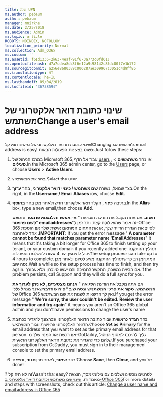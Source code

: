 ```yaml
---
title: שנה UPN
ms.author: pebaum
author: pebaum
manager: mnirkhe
ms.date: 2/25/2018
ms.audience: Admin
ms.topic: article
ROBOTS: NOINDEX, NOFOLLOW
localization_priority: Normal
ms.collection: Adm_O365
ms.custom: ''
ms.assetid: f61d1335-2b63-4eaf-91f6-3a773c0fd610
ms.openlocfilehash: d7a7cdea8de8f6e12a9c98142c86dc80f7e1b172
ms.sourcegitcommit: a256e8680379c006287ae30996763051c4d9ff85
ms.translationtype: MT
ms.contentlocale: he-IL
ms.lasthandoff: 09/04/2019
ms.locfileid: "36738594"
---
```

# <a name="change-a-users-email-address"></a><span data-ttu-id="93069-102">שינוי כתובת דואר אלקטרוני של משתמש</span><span class="sxs-lookup"><span data-stu-id="93069-102">Change a user's email address</span></span>

<span data-ttu-id="93069-103">שינוי כתובת הדואר האלקטרוני של מישהו הוא קל!</span><span class="sxs-lookup"><span data-stu-id="93069-103">Changing someone's email address is easy!</span></span> <span data-ttu-id="93069-104">פשוט בצע את הפעולות הבאות:</span><span class="sxs-lookup"><span data-stu-id="93069-104">Just follow these steps:</span></span>
  
1. <span data-ttu-id="93069-105">במרכז הניהול של Microsoft 365, עבור אל הדף [users](https://go.microsoft.com/fwlink/p/?linkid=834822) , או בחר **משתמשים** \> **פעילים**.</span><span class="sxs-lookup"><span data-stu-id="93069-105">In the Microsoft 365 admin center, go to the [Users](https://go.microsoft.com/fwlink/p/?linkid=834822) page, or choose **Users** \> **Active Users**.</span></span>
    
2. <span data-ttu-id="93069-106">בחר את המשתמש.</span><span class="sxs-lookup"><span data-stu-id="93069-106">Select the user.</span></span>
    
3. <span data-ttu-id="93069-107">בצד שמאל, בשורה **שם משתמש / כינויי דואר אלקטרוני**, בחר **ערוך**.</span><span class="sxs-lookup"><span data-stu-id="93069-107">On the right, in the **Username / Email Aliases** row, choose **Edit**.</span></span>
    
4. <span data-ttu-id="93069-108">בתיבה **כינוי** , הקלד דואר אלקטרוני חדש ולאחר מכן בחר **בהוסף**.</span><span class="sxs-lookup"><span data-stu-id="93069-108">In the **Alias** box, type a new email,then choose **Add**.</span></span>
    
    <span data-ttu-id="93069-109">**חשוב**: אם אתה מקבל את הודעת השגיאה " **אין אפשרות למצוא פרמטר התואם לשם פרמטר" emailaddresses**"זה אומר שהוא לוקח קצת יותר זמן ל-Office 365 לסיים את הגדרת הדייר שלך, או את התחום המותאם אישית שלך אם הוספת אחד לאחרונה .</span><span class="sxs-lookup"><span data-stu-id="93069-109">**IMPORTANT**: If you get the error message " **A parameter cannot be found that matches parameter name 'EmailAddresses**" it means that it's taking a bit longer for Office 365 to finish setting up your tenant, or your custom domain if you recently added one.</span></span> <span data-ttu-id="93069-110">תהליך ההתקנה יכול להימשך עד 4 שעות להשלמת הפעילות.</span><span class="sxs-lookup"><span data-stu-id="93069-110">The setup process can take up to 4 hours to complete.</span></span> <span data-ttu-id="93069-111">המתן זמן רב כך שתהליך ההתקנה מגיע לסיום ולאחר מכן נסה שוב.</span><span class="sxs-lookup"><span data-stu-id="93069-111">Wait a while so the setup process has time to finish, and then try again.</span></span> <span data-ttu-id="93069-112">אם הבעיה נמשכת, התקשר לתמיכה והם יעשו סינכרון מלא עבורך.</span><span class="sxs-lookup"><span data-stu-id="93069-112">If the problem persists, call Support and they will do a full sync for you.</span></span>
    
    <span data-ttu-id="93069-113">אם אתה מקבל את הודעת השגיאה " **אנחנו מצטערים, לא ניתן לערוך את המשתמש. סקור את פרטי המשתמש ונסה שוב "פירוש הדבר**שאינך מנהל כללי של Office 365 ואין לך הרשאות לשנות את שם המשתמש.</span><span class="sxs-lookup"><span data-stu-id="93069-113">If you get the error message " **We're sorry, the user couldn't be edited. Review the user information and try again**" it means you aren't an Office 365 global admin and you don't have permissions to change the user's name.</span></span>
    
5. <span data-ttu-id="93069-114">בחר **הגדר כראשית** עבור כתובת הדואר האלקטרוני שברצונך להגדיר ככתובת הדואר האלקטרוני הראשית עבור המשתמש.</span><span class="sxs-lookup"><span data-stu-id="93069-114">Choose **Set as Primary** for the email address that you want to set as the primary email address for that person.</span></span> <span data-ttu-id="93069-115">אם רכשת את המנוי שלך מ-GoDaddy, עליך להיכנס למסוף הניהול שלהם כדי להגדיר את כתובת הדואר האלקטרוני הראשית.</span><span class="sxs-lookup"><span data-stu-id="93069-115">If you purchased your subscription from GoDaddy, you must sign in to their management console to set the primary email address.</span></span> 
    
6. <span data-ttu-id="93069-116">בחר **שמור**, לאחר מכן **סגור**, וסיימת!</span><span class="sxs-lookup"><span data-stu-id="93069-116">Choose **Save**, then **Close**, and you're done!</span></span>
    
<span data-ttu-id="93069-117">? זה לא היה קל</span><span class="sxs-lookup"><span data-stu-id="93069-117">Wasn't that easy?</span></span> <span data-ttu-id="93069-118">לפרטים נוספים ושלבים עם צילומי מסך, הוצאת מאמר זה: [שינוי שם משתמש וכתובת דואר אלקטרוני ב-Office 365](https://docs.microsoft.com/office365/admin/add-users/change-a-user-name-and-email-address)</span><span class="sxs-lookup"><span data-stu-id="93069-118">For more details and steps with screenshots, check out this article: [Change a user name and email address in Office 365](https://docs.microsoft.com/office365/admin/add-users/change-a-user-name-and-email-address)</span></span>
  

